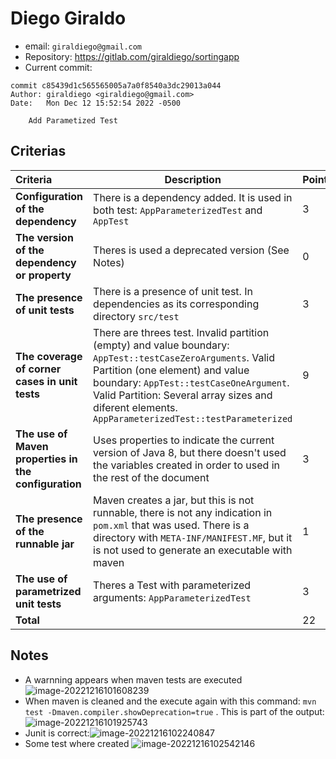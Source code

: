 # Diego Giraldo

* email: `giraldiego@gmail.com`
* Repository: https://gitlab.com/giraldiego/sortingapp
* Current commit:
```shell
commit c85439d1c565565005a7a0f8540a3dc29013a044
Author: giraldiego <giraldiego@gmail.com>
Date:   Mon Dec 12 15:52:54 2022 -0500

    Add Parametized Test
```


## Criterias

| Criteria                                             | Description                                                  | Points |
| :--------------------------------------------------- | ------------------------------------------------------------ | ------ |
| **Configuration of the dependency**                  | There is a dependency added. It is used in both test: `AppParameterizedTest` and `AppTest` | 3      |
| **The version of the dependency or property**        | Theres is used a deprecated version (See Notes)              | 0      |
| **The presence of unit tests**                       | There is a presence of unit test. In dependencies as its corresponding directory `src/test` | 3      |
| **The coverage of corner cases in unit tests**       | There are threes test. Invalid partition (empty) and value boundary: `AppTest::testCaseZeroArguments`. Valid Partition (one element) and value boundary: `AppTest::testCaseOneArgument`. Valid Partition: Several array sizes and diferent elements. `AppParameterizedTest::testParameterized` | 9      |
| **The use of Maven properties in the configuration** | Uses properties to indicate the current version of Java 8, but there doesn't used the variables created in order to used in the rest of the document | 3      |
| **The presence of the runnable jar**                 | Maven creates a jar, but this is not runnable, there is not any indication in `pom.xml` that was used. There is a directory with `META-INF/MANIFEST.MF`, but it is not used to generate an executable with maven | 1      |
| **The use of parametrized unit tests**               | Theres a Test with parameterized arguments: `AppParameterizedTest` | 3      |
| **Total**                                            |                                                              | 22     |

## Notes

* A warnning appears when maven tests are executed ![image-20221216101608239](/home/juancardona/Workbench/java-deep-epam-2022-23/images/image-20221216101608239.png)
* When maven is cleaned and the execute again with this command: `mvn test -Dmaven.compiler.showDeprecation=true` . This is part of the output:![image-20221216101925743](/home/juancardona/Workbench/java-deep-epam-2022-23/images/image-20221216101925743.png)
* Junit is correct:![image-20221216102240847](/home/juancardona/Workbench/java-deep-epam-2022-23/images/image-20221216102240847.png)
* Some test where created ![image-20221216102542146](/home/juancardona/Workbench/java-deep-epam-2022-23/images/image-20221216102542146.png)
